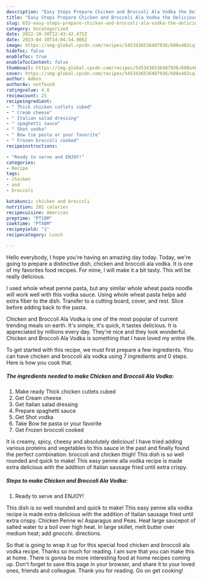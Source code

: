 ```yaml
---
description: "Easy Steps Prepare Chicken and Broccoli Ala Vodka the Delicious}"
title: "Easy Steps Prepare Chicken and Broccoli Ala Vodka the Delicious}"
slug: 655-easy-steps-prepare-chicken-and-broccoli-ala-vodka-the-delicious
category: Uncategorized
date: 2022-10-30T22:43:42.475Z
date: 2023-04-30T14:04:54.906Z
image: https://img-global.cpcdn.com/recipes/5453436536487936/680x482cq70/chicken-and-broccoli-ala-vodka-recipe-main-photo.jpg
hideToc: false
enableToc: true
enableTocContent: false
thumbnail: https://img-global.cpcdn.com/recipes/5453436536487936/680x482cq70/chicken-and-broccoli-ala-vodka-recipe-main-photo.jpg
cover: https://img-global.cpcdn.com/recipes/5453436536487936/680x482cq70/chicken-and-broccoli-ala-vodka-recipe-main-photo.jpg
author: Admin
authorAv: notfound
ratingvalue: 4.8
reviewcount: 25
recipeingredient:
- " Thick chicken cutlets cubed"
- " Cream cheese"
- " Italian salad dressing"
- " spaghetti sauce"
- " Shot vodka"
- " Bow tie pasta or your favorite"
- " Frozen broccoli cooked"
recipeinstructions:

- "Ready to serve and ENJOY!"
categories:
- Recipe
tags:
- chicken
- and
- broccoli

katakunci: chicken and broccoli 
nutrition: 201 calories
recipecuisine: American
preptime: "PT18M"
cooktime: "PT48M"
recipeyield: "1"
recipecategory: Lunch

---
```



Hello everybody, I hope you're having an amazing day today. Today, we're going to prepare a distinctive dish, chicken and broccoli ala vodka. It is one of my favorites food recipes. For mine, I will make it a bit tasty. This will be really delicious.

I used whole wheat penne pasta, but any similar whole wheat pasta noodle will work well with this vodka sauce. Using whole wheat pasta helps add extra fiber to the dish. Transfer to a cutting board, cover, and rest. Slice before adding back to the pasta.

Chicken and Broccoli Ala Vodka is one of the most popular of current trending meals on earth. It's simple, it's quick, it tastes delicious. It is appreciated by millions every day. They're nice and they look wonderful. Chicken and Broccoli Ala Vodka is something that I have loved my entire life.


To get started with this recipe, we must first prepare a few ingredients. You can have chicken and broccoli ala vodka using 7 ingredients and 0 steps. Here is how you cook that.

<!--inarticleads1-->

##### The ingredients needed to make Chicken and Broccoli Ala Vodka:

1. Make ready  Thick chicken cutlets cubed
1. Get  Cream cheese
1. Get  Italian salad dressing
1. Prepare  spaghetti sauce
1. Get  Shot vodka
1. Take  Bow tie pasta or your favorite
1. Get  Frozen broccoli cooked


It is creamy, spicy, cheesy and absolutely delicious! I have tried adding various proteins and vegetables to this sauce in the past and finally found the perfect combination: broccoli and chicken thigh! This dish is so well rounded and quick to make! This easy penne alla vodka recipe is made extra delicious with the addition of Italian sausage fried until extra crispy. 

<!--inarticleads2-->

##### Steps to make Chicken and Broccoli Ala Vodka:


1. Ready to serve and ENJOY!

This dish is so well rounded and quick to make! This easy penne alla vodka recipe is made extra delicious with the addition of Italian sausage fried until extra crispy. Chicken Penne w/ Asparagus and Peas. Heat large saucepot of salted water to a boil over high heat. In large skillet, melt butter over medium heat; add gnocchi. directions. 

So that is going to wrap it up for this special food chicken and broccoli ala vodka recipe. Thanks so much for reading. I am sure that you can make this at home. There is gonna be more interesting food at home recipes coming up. Don't forget to save this page in your browser, and share it to your loved ones, friends and colleague. Thank you for reading. Go on get cooking!
